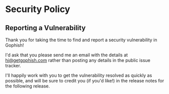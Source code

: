 # Security Policy

## Reporting a Vulnerability

Thank you for taking the time to find and report a security vulnerability in Gophish!

I'd ask that you please send me an email with the details at hi@getgophish.com rather than posting any details in the public issue tracker.

I'll happily work with you to get the vulnerability resolved as quickly as possible, and will be sure to credit you (if you'd like!) in the release notes for the following release.
